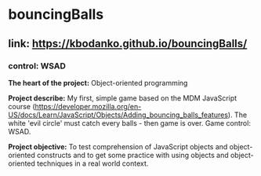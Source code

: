 # bouncingBalls

## link: https://kbodanko.github.io/bouncingBalls/

### control: WSAD

**The heart of the project:**
Object-oriented programming

**Project describe:**
My first, simple game based on the MDM JavaScript course (https://developer.mozilla.org/en-US/docs/Learn/JavaScript/Objects/Adding_bouncing_balls_features). The white 'evil circle' must catch every balls - then game is over. Game control: WSAD.


**Project objective:**
To test comprehension of JavaScript objects and object-oriented constructs and  to get some practice with using objects and object-oriented techniques in a real world context.



